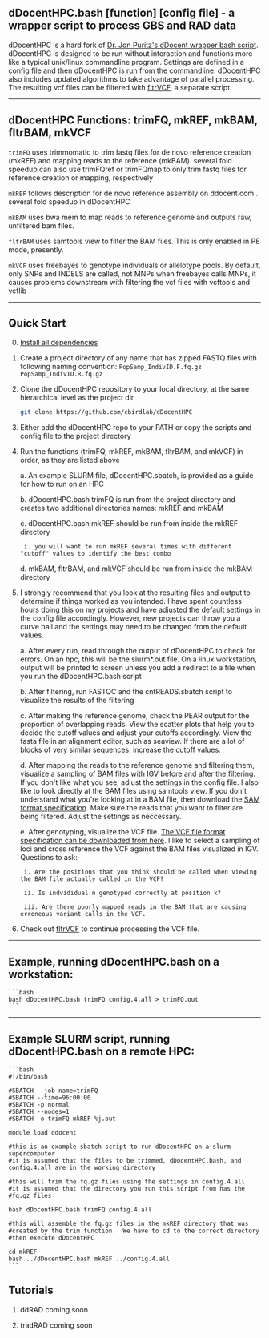 ## dDocentHPC.bash [function] [config file]   -   a wrapper script to process GBS and RAD data

dDocentHPC is a hard fork of [Dr. Jon Puritz's dDocent wrapper bash script](ddocent.com).  dDocentHPC is designed to be run
without interaction and functions more like a typical unix/linux commandline program.  Settings are defined in a config file 
and then dDocentHPC is run from the commandline.  dDocentHPC also includes updated algorithms to take advantage of parallel 
processing. The resulting vcf files can be filtered with [fltrVCF](https://github.com/cbirdlab/fltrVCF), a separate script.

---

## dDocentHPC Functions: trimFQ, mkREF, mkBAM, fltrBAM, mkVCF

  `trimFQ` uses trimmomatic to trim fastq files for de novo reference creation (mkREF) and mapping reads to the reference (mkBAM).
		several fold speedup
		can also use trimFQref or trimFQmap to only trim fastq files for reference creation or mapping, respectively

  `mkREF` follows description for de novo reference assembly on ddocent.com .  several fold speedup in dDocentHPC

  `mkBAM` uses bwa mem to map reads to reference genome and outputs raw, unfiltered bam files.
  
  `fltrBAM` uses samtools view to filter the BAM files.  This is only enabled in PE mode, presently.
  
  `mkVCF` uses freebayes to genotype individuals or allelotype pools. By default, only SNPs and INDELS are called, not MNPs
		when freebayes calls MNPs, it causes problems downstream with filtering the vcf files with vcftools and vcflib

---
 
## Quick Start

0. [Install all dependencies](https://www.ddocent.com/downloads/)
	
1. Create a project directory of any name that has zipped FASTQ files with following naming convention: 
	`PopSamp_IndivID.F.fq.gz`
	`PopSamp_IndivID.R.fq.gz`
		
2. Clone the dDocentHPC repository to your local directory, at the same hierarchical level as the project dir
	```bash
 	git clone https://github.com/cbirdlab/dDocentHPC
	```
  
3. Either add the dDocentHPC repo to your PATH or copy the scripts and config file to the project directory
	
4. Run the functions (trimFQ, mkREF, mkBAM, fltrBAM, and mkVCF) in order, as they are listed above

	a. An example SLURM file, dDocentHPC.sbatch, is provided as a guide for how to run on an HPC
		
	b. dDocentHPC.bash trimFQ is run from the project directory and creates two additional directories names: mkREF and mkBAM
	
	c. dDocentHPC.bash mkREF should be run from inside the mkREF directory
	
		i. you will want to run mkREF several times with different "cutoff" values to identify the best combo
		
	d. mkBAM, fltrBAM, and mkVCF should be run from inside the mkBAM directory
	
5. I strongly recommend that you look at the resulting files and output to determine if things worked as you intended. I have spent countless hours doing this on my projects and have adjusted the default settings in the config file accordingly. However, new projects can throw you a curve ball and the settings may need to be changed from the default values.
		
	a. After every run, read through the output of dDocentHPC to check for errors.  On an hpc, this will be the slurm*.out file. On a linux workstation, output will be printed to screen unless you add a redirect to a file when you run the dDocentHPC.bash script
	
	b. After filtering, run FASTQC and the cntREADS.sbatch script to visualize the results of the filtering
	
	c. After making the reference genome, check the PEAR output for the proportion of overlapping reads. View the scatter plots that help you to decide the cutoff values and adjust your cutoffs accordingly. View the fasta file in an alignment editor, such as seaview. If there are a lot of blocks of very similar sequences, increase the cutoff values.
	
	d. After mapping the reads to the reference genome and filtering them, visualize a sampling of BAM files with IGV before and after the filtering.  If you don't like what you see, adjust the settings in the config file.  I also like to look directly at the BAM files using samtools view.  If you don't understand what you're looking at in a BAM file, then download the [SAM format specification](https://github.com/samtools/hts-specs).  Make sure the reads that you want to filter are being filtered.  Adjust the settings as neccessary.
	
	e. After genotyping, visualize the VCF file.  [The VCF file format specification can be downloaded from here](https://github.com/samtools/hts-specs).  I like to select a sampling of loci and cross reference the VCF against the BAM files visualized in IGV.  Questions to ask: 
	
		i. Are the positions that you think should be called when viewing the BAM file actually called in the VCF?
		
		ii. Is indvididual n genotyped correctly at position k?
		
		iii. Are there poorly mapped reads in the BAM that are causing erroneous variant calls in the VCF.
			
6. Check out [fltrVCF](https://github.com/cbirdlab/fltrVCF) to continue processing the VCF file.

---

## Example, running dDocentHPC.bash on a workstation:
	```bash
	bash dDocentHPC.bash trimFQ config.4.all > trimFQ.out
	```
---
 
## Example SLURM script, running dDocentHPC.bash on a remote HPC:
	```bash
	#!/bin/bash

	#SBATCH --job-name=trimFQ
	#SBATCH --time=96:00:00
	#SBATCH -p normal
	#SBATCH --nodes=1
	#SBATCH -o trimFQ-mkREF-%j.out

	module load ddocent

	#this is an example sbatch script to run dDocentHPC on a slurm supercomputer
	#it is assumed that the files to be trimmed, dDocentHPC.bash, and config.4.all are in the working directory

	#this will trim the fq.gz files using the settings in config.4.all
	#it is assumed that the directory you run this script from has the 
	#fq.gz files

	bash dDocentHPC.bash trimFQ config.4.all

	#this will assemble the fq.gz files in the mkREF directory that was
	#created by the trim function.  We have to cd to the correct directory
	#then execute dDocentHPC

	cd mkREF
	bash ../dDocentHPC.bash mkREF ../config.4.all
	```

## Tutorials

1. ddRAD	coming soon

2. tradRAD	coming soon 
